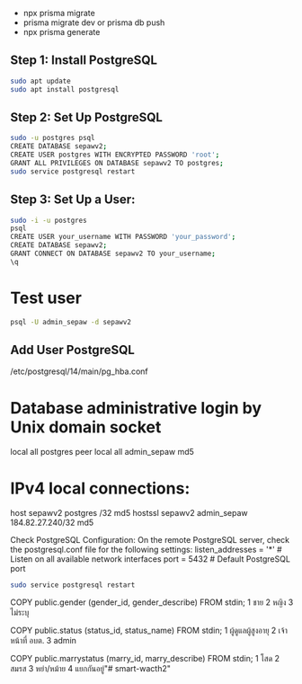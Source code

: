 
- npx prisma migrate
- prisma migrate dev or prisma db push
- npx prisma generate
## Step 1: Install PostgreSQL

```bash
sudo apt update
sudo apt install postgresql
```

## Step 2: Set Up PostgreSQL

```bash
sudo -u postgres psql
CREATE DATABASE sepawv2;
CREATE USER postgres WITH ENCRYPTED PASSWORD 'root';
GRANT ALL PRIVILEGES ON DATABASE sepawv2 TO postgres;
sudo service postgresql restart
```

## Step 3: Set Up a User:

```bash
sudo -i -u postgres
psql
CREATE USER your_username WITH PASSWORD 'your_password';
CREATE DATABASE sepawv2;
GRANT CONNECT ON DATABASE sepawv2 TO your_username;
\q

```
# Test user
```bash
psql -U admin_sepaw -d sepawv2
```
## Add User PostgreSQL

/etc/postgresql/14/main/pg_hba.conf

# Database administrative login by Unix domain socket
local   all             postgres                                peer
local   all             admin_sepaw                             md5


# IPv4 local connections:
host        sepawv2         postgres        <IP>/32         md5
hostssl     sepawv2         admin_sepaw   184.82.27.240/32   md5


Check PostgreSQL Configuration:
On the remote PostgreSQL server, check the postgresql.conf file for the following settings:
listen_addresses = '*'      # Listen on all available network interfaces
port = 5432                 # Default PostgreSQL port

```bash
sudo service postgresql restart
```

COPY public.gender (gender_id, gender_describe) FROM stdin;
1	ชาย
2	หญิง
3	ไม่ระบุ

COPY public.status (status_id, status_name) FROM stdin;
1	ผู้ดูแลผู้สูงอายุ
2	เจ้าหน้าที่ อบต.
3   admin

COPY public.marrystatus (marry_id, marry_describe) FROM stdin;
1	โสด
2	สมรส
3	หย่า/หม้าย
4	แยกกันอยู่"# smart-wacth2" 
